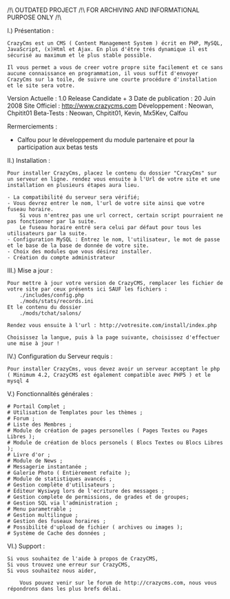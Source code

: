 /!\ OUTDATED PROJECT /!\ FOR ARCHIVING AND INFORMATIONAL PURPOSE ONLY /!\
	
I.) Présentation :

	CrazyCms est un CMS ( Content Management System ) écrit en PHP, MySQL, JavaScript, (x)Html et Ajax. En plus d'être trés dynamique il est sécurisé au maximum et le plus stable possible.
 
	Il vous permet a vous de creer votre propre site facilement et ce sans aucune connaissance en programmation, il vous suffit d'envoyer CrazyCms sur la toile, de suivre une courte procédure d'installation et le site sera votre.

Version Actuelle : 1.0 Release Candidate + 3
Date de publication : 20 Juin 2008
Site Officiel : http://www.crazycms.com
Développement : Neowan, Chpitit01
Beta-Tests : Neowan, Chpitit01, Kevin, Mx5Kev, Calfou

Rermerciements : 
 - Calfou pour le développement du module partenaire et pour la participation aux betas tests

II.) Installation :

	Pour installer CrazyCms, placez le contenu du dossier "CrazyCms" sur un serveur en ligne. rendez vous ensuite à l'Url de votre site et une installation en plusieurs étapes aura lieu.

	- La compatibilité du serveur sera vérifié;
	- Vous devrez entrer le nom, l'url de votre site ainsi que votre fuseau horaire.
		Si vous n'entrez pas une url correct, certain script pourraient ne pas fonctionner par la suite.
		Le fuseau horaire entré sera celui par défaut pour tous les utilisateurs par la suite.
	- Configuration MySQL : Entrez le nom, l'utilisateur, le mot de passe et le base de la base de donnée de votre site.
	- Choix des modules que vous désirez installer.
	- Création du compte administrateur

III.) Mise a jour :

	Pour mettre à jour votre version de CrazyCMS, remplacer les fichier de votre site par ceux présents ici SAUF les fichiers :
		./includes/config.php
		./mods/stats/records.ini
	Et le contenu du dossier
		./mods/tchat/salons/

	Rendez vous ensuite à l'url : http://votresite.com/install/index.php

	Choisissez la langue, puis à la page suivante, choisissez d'effectuer une mise à jour !

IV.) Configuration du Serveur requis :

	Pour installer CrazyCms, vous devez avoir un serveur acceptant le php ( Minimum 4.2, CrazyCMS est également compatible avec PHP5 ) et le mysql 4


V.) Fonctionnalités générales :

	# Portail Complet ;
	# Utilisation de Templates pour les thèmes ;
	# Forum ;
	# Liste des Membres ;
	# Module de création de pages personelles ( Pages Textes ou Pages Libres );
	# Module de création de blocs personels ( Blocs Textes ou Blocs Libres );
	# Livre d'or ;
	# Module de News ;
	# Messagerie instantanée ;
	# Galerie Photo ( Entièrement refaite );
	# Module de statistiques avancés ;
	# Gestion complète d'utilisateurs ;
	# Editeur Wysiwyg lors de l'ecriture des messages ;
	# Gestion complete de permissions, de grades et de groupes;
	# Gestion SQL via l'administration ;
	# Menu parametrable ;
	# Gestion multilingue ;
	# Gestion des fuseaux horaires ;
	# Possibilité d'upload de fichier ( archives ou images );
	# Système de Cache des données ;

VI.) Support :

	Si vous souhaitez de l'aide à propos de CrazyCMS,
	Si vous trouvez une erreur sur CrazyCMS,
	Si vous souhaitez nous aider,

		Vous pouvez venir sur le forum de http://crazycms.com, nous vous répondrons dans les plus brefs délai.

